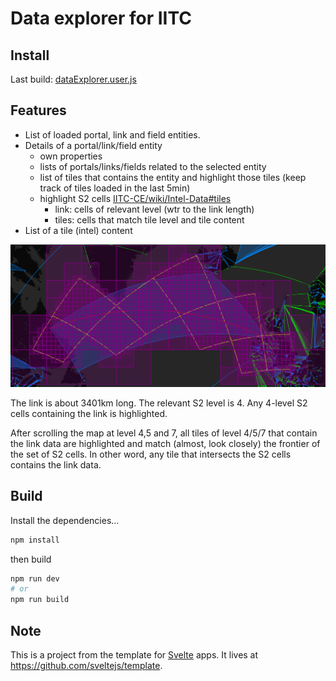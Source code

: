 # Data explorer for IITC

## Install

Last build: [dataExplorer.user.js](https://github.com/le-jeu/iitc-data-explorer/raw/dist/dataExplorer.user.js)

## Features

- List of loaded portal, link and field entities.
- Details of a portal/link/field entity
  - own properties
  - lists of portals/links/fields related to the selected entity
  - list of tiles that contains the entity and highlight those tiles (keep track of tiles loaded in the last 5min)
  - highlight S2 cells [IITC-CE/wiki/Intel-Data#tiles](https://github.com/IITC-CE/ingress-intel-total-conversion/wiki/Intel-Data#tiles)
    - link: cells of relevant level (wtr to the link length)
    - tiles: cells that match tile level and tile content
- List of a tile (intel) content

![coveringTilesS2](https://github.com/le-jeu/iitc-data-explorer/raw/master/doc/sample_link_tiles_s2.png)

The link is about 3401km long.
The relevant S2 level is 4.
Any 4-level S2 cells containing the link is highlighted.

After scrolling the map at level 4,5 and 7, all tiles of level 4/5/7 that contain the link data are highlighted and match (almost, look closely) the frontier of the set of S2 cells.
In other word, any tile that intersects the S2 cells contains the link data.


## Build

Install the dependencies...

```bash
npm install
```

then build

```bash
npm run dev
# or
npm run build
```

## Note

This is a project from the template for [Svelte](https://svelte.dev) apps. It lives at https://github.com/sveltejs/template.
